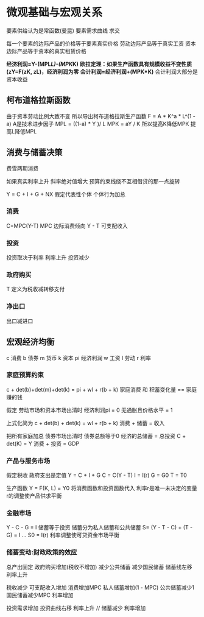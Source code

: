 # 微观基础与宏观关系
要素供给认为是常函数(曼昆)
要素需求曲线
求交

每一个要素的边际产品的价格等于要素真实价格
劳动边际产品等于真实工资
资本边际产品等于资本的真实租赁价格

**经济利润=Y-(MPL*L)-(MPK*K)**
**欧拉定理：如果生产函数具有规模收益不变性质
(zY=F(zK, zL)，经济利润为零**
**会计利润=经济利润+(MPK*K)**
会计利润大部分是资本收益

## 柯布道格拉斯函数
由于资本劳动比例大致不变
所以导出柯布道格拉斯生产函数
F = A * K^a * L^(1 - a)
A是技术进步因子
MPL = ((1-a) * Y )/ L
MPK = aY / K
所以提高K降低MPK
提高L降低MPL

## 消费与储蓄决策
费雪两期消费

如果真实利率上升 斜率绝对值增大
预算约束线绕不互相借贷的那一点旋转

Y = C + I + G + NX
假定代表性个体 个体行为加总
### 消费
C=MPC(Y-T)
MPC 边际消费倾向
Y - T 可支配收入
### 投资
投资取决于利率 利率上升 投资减少
### 政府购买
T 定义为税收减转移支付
### 净出口
出口减进口

## 宏观经济均衡
c 消费
b 债券
m 货币
k 资本
pi 经济利润
w 工资
l 劳动
r 利率
### 家庭预算约束
c + det(b)+det(m)+det(k) = pi + wl + r(b + k)
家庭消费 和 积蓄变化量 == 家庭赚的钱

假定 劳动市场和资本市场出清时 经济利润pi = 0
无通胀且价格水平 = 1

上式化简为
c + det(b) + det(k) = wl + r(b + k)
消费 + 储蓄 = 收入

把所有家庭加总 债券市场出清时 债券总额等于0
经济的总储蓄 = 总投资
C + det(K) = Y
消费 + 投资 = GDP

### 产品与服务市场
假定税收 政府支出是定值
Y = C + I + G
C = C(Y - T)
I = I(r)
G = G0
T = T0

生产函数 Y = F(K, L) = Y0
将消费函数和投资函数代入
利率r是唯一未决定的变量 r的调整使产品供求平衡

### 金融市场
Y - C - G = I
储蓄等于投资
储蓄分为私人储蓄和公共储蓄
S= (Y - T - C) + (T - G) = I
...
S0 = I(r)
利率调整使可贷资金市场平衡

### 储蓄变动:财政政策的效应
总产出固定 政府购买增加(税收不增加)
减少公共储蓄 减少国民储蓄 储蓄线左移 利率上升

税收减少 可支配收入增加 消费增加MPC 私人储蓄增加(1 - MPC) 公共储蓄减少1 国民储蓄减少MPC 利率增加

投资需求增加 投资曲线右移 利率上升
// 储蓄减少 利率增加

